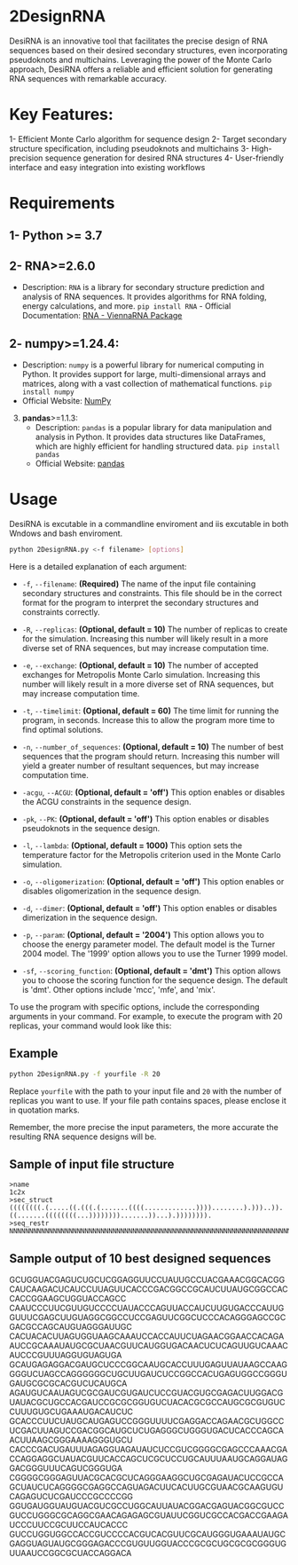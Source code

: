 # 2DesignRNA
DesiRNA is an innovative tool that facilitates the precise design of RNA sequences based on their desired secondary structures, even incorporating pseudoknots and multichains. Leveraging the power of the Monte Carlo approach, DesiRNA offers a reliable and efficient solution for generating RNA sequences with remarkable accuracy.

# Key Features:

1- Efficient Monte Carlo algorithm for sequence design
2- Target secondary structure specification, including pseudoknots and multichains
3- High-precision sequence generation for desired RNA structures
4- User-friendly interface and easy integration into existing workflows


# Requirements
## 1- **Python** >= 3.7
## 2- **RNA**>=2.6.0
   - Description: `RNA` is a library for secondary structure prediction and analysis of RNA sequences. It provides algorithms for RNA folding, energy calculations, and more.
    `pip install RNA`
    - Official Documentation: [RNA - ViennaRNA Package](https://www.tbi.univie.ac.at/RNA/)
## 2- **numpy**>=1.24.4:
   - Description: `numpy` is a powerful library for numerical computing in Python. It provides support for large, multi-dimensional arrays and matrices, along with a vast collection of mathematical functions.
   `pip install numpy`
   - Official Website: [NumPy](https://numpy.org/)
3. **pandas**>=1.1.3:
    - Description: `pandas` is a popular library for data manipulation and analysis in Python. It provides data structures like DataFrames, which are highly efficient for handling structured data.
    `pip install pandas`
    - Official Website: [pandas](https://pandas.pydata.org/)
# Usage
DesiRNA is excutable in a commandline enviroment and iis excutable in both Wndows and bash enviroment.
```bash
python 2DesignRNA.py <-f filename> [options]
```
Here is a detailed explanation of each argument:

- `-f`, `--filename`: **(Required)** The name of the input file containing secondary structures and constraints. This file should be in the correct format for the program to interpret the secondary structures and constraints correctly.

- `-R`, `--replicas`: **(Optional, default = 10)** The number of replicas to create for the simulation. Increasing this number will likely result in a more diverse set of RNA sequences, but may increase computation time.

- `-e`, `--exchange`: **(Optional, default = 10)** The number of accepted exchanges for Metropolis Monte Carlo simulation. Increasing this number will likely result in a more diverse set of RNA sequences, but may increase computation time.

- `-t`, `--timelimit`: **(Optional, default = 60)** The time limit for running the program, in seconds. Increase this to allow the program more time to find optimal solutions.

- `-n`, `--number_of_sequences`: **(Optional, default = 10)** The number of best sequences that the program should return. Increasing this number will yield a greater number of resultant sequences, but may increase computation time.

- `-acgu`, `--ACGU`: **(Optional, default = 'off')** This option enables or disables the ACGU constraints in the sequence design.

- `-pk`, `--PK`: **(Optional, default = 'off')** This option enables or disables pseudoknots in the sequence design.

- `-l`, `--lambda`: **(Optional, default = 1000)** This option sets the temperature factor for the Metropolis criterion used in the Monte Carlo simulation.

- `-o`, `--oligomerization`: **(Optional, default = 'off')** This option enables or disables oligomerization in the sequence design.

- `-d`, `--dimer`: **(Optional, default = 'off')** This option enables or disables dimerization in the sequence design.

- `-p`, `--param`: **(Optional, default = '2004')** This option allows you to choose the energy parameter model. The default model is the Turner 2004 model. The '1999' option allows you to use the Turner 1999 model.

- `-sf`, `--scoring_function`: **(Optional, default = 'dmt')** This option allows you to choose the scoring function for the sequence design. The default is 'dmt'. Other options include 'mcc', 'mfe', and 'mix'.

To use the program with specific options, include the corresponding arguments in your command. For example, to execute the program with 20 replicas, your command would look like this:

## Example
```bash
python 2DesignRNA.py -f yourfile -R 20
```

Replace `yourfile` with the path to your input file and `20` with the number of replicas you want to use. If your file path contains spaces, please enclose it in quotation marks.

Remember, the more precise the input parameters, the more accurate the resulting RNA sequence designs will be.

## Sample of input file structure
```
>name
1c2x
>sec_struct
((((((((.(.....((.(((.(.......((((.............))))........).)))..)).((.......((((((((...)))))))).......))...).)))))))).
>seq_restr
NNNNNNNNNNNNNNNNNNNNNNNNNNNNNNNNNNNNNNNNNNNNNNNNNNNNNNNNNNNNNNNNNNNNNNNNNNNNNNNNNNNNNNNNNNNNNNNNNNNNNNNNNNNNNNNNNNNNNNNN
```
## Sample output of 10 best designed sequences
GCUGGUACGAGUCUGCUCGGAGGUUCCUAUUGCCUACGAAACGGCACGGCAUCAAGACUCAUCCUUAGUUCACCCGACGGCCGCAUCUUAUGCGGCCACCACCGGAAGCUGGUACCAGCC
CAAUCCCUUCGUUGUCCCCUAUACCCAGUUACCAUCUUGUGACCCAUUGGUUUCGAGCUUGUAGGCGGCCUCCGAGUUCGGCUCCCACAGGGAGCCGCGACGCCAGCAUGUAGGGAUUGC
CACUACACUUAGUGGUAAGCAAAUCCACCAUUCUAGAACGGAACCACAGAAUCCGCAAAUAUGCGCUAACGUUCAUGGUGACAACUCUCAGUUGUCAAACAUCCCGUUUAGGUGUAGUGA
GCAUGAGAGGACGAUGCUCCCGGCAAUGCACCUUUGAGUUAUAAGCCAAGGGGUCUAGCCAGGGGGGCUGCUUGAUCUCCGGCCACUGAGUGGCCGGGUGAUGCGCGCACGUCUCAUGCA
AGAUGUCAAUAGUCGCGAUCGUGAUCUCCGUACGUGCGAGACUUGGACGUAUACGCUGCCACGAUCCGCGCGGUGUCUACACGCGCCAUGCGCGUGUCCUUUGUGCUGAAAUGACAUCUC
GCACCCUUCUAUGCAUGAGUCCGGGUUUUCGAGGACCAGAACGCUGGCCUCGACUUAGUCCGACGGCAUGCUCUGAGGGCUGGGUGACUCACCCAGCAACUUAAGCGGGAAAAGGGUGCU
CACCCGACUGAUUUAGAGGUAGAUAUCUCCGUCGGGGCGAGCCCAAACGACCAGGAGGCUAUACGUUCACCAGCUCGCUCCUGCAUUUAAUGCAGGAUAGGACGGGUUUCAGUCGGGUGA
CGGGGCGGGAGUUACGCACGCUCAGGGAAGGCUGCGAGAUACUCCGCCAGCUAUCUCAGGGGCGAGGCCAGUAGACUUCACUUGCGUAACGCAAGUGUCAGAGUCUCGAUCCCGCCCCGG
GGUGAUGGUAUGUACGUCGCCUGGCAUUAUACGGACGAGUACGGCGUCCGUCCUGGGCGCAGGCGAACAGAGAGCGUAUUCGGUCGCCACGACCGAAGAUCCCUUCCGCUUCCAUCACCC
GUCCUGGUGGCCACCGUCCCCACGUCACGUUCGCAUGGGUGAAAUAUGCGAGGUAGUAUGCGGGAGACCCGUGUUGGUACCCGCGCUGCGCGCGGGUGUUAAUCCGGCGCUACCAGGACA

